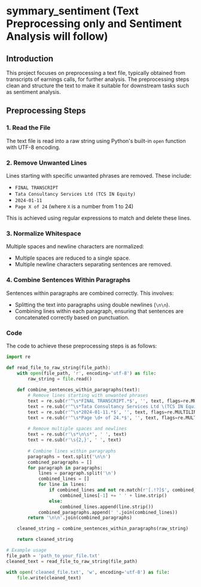 # symmary_sentiment (Text Preprocessing only and Sentiment Analysis will follow)

## Introduction

This project focuses on preprocessing a text file, typically obtained from transcripts of earnings calls, for further analysis. The preprocessing steps clean and structure the text to make it suitable for downstream tasks such as sentiment analysis.

## Preprocessing Steps

### 1. Read the File

The text file is read into a raw string using Python's built-in `open` function with UTF-8 encoding.

### 2. Remove Unwanted Lines

Lines starting with specific unwanted phrases are removed. These include:
- `FINAL TRANSCRIPT`
- `Tata Consultancy Services Ltd (TCS IN Equity)`
- `2024-01-11`
- `Page X of 24` (where `X` is a number from 1 to 24)

This is achieved using regular expressions to match and delete these lines.

### 3. Normalize Whitespace

Multiple spaces and newline characters are normalized:
- Multiple spaces are reduced to a single space.
- Multiple newline characters separating sentences are removed.

### 4. Combine Sentences Within Paragraphs

Sentences within paragraphs are combined correctly. This involves:
- Splitting the text into paragraphs using double newlines (`\n\n`).
- Combining lines within each paragraph, ensuring that sentences are concatenated correctly based on punctuation.

### Code

The code to achieve these preprocessing steps is as follows:

```python
import re

def read_file_to_raw_string(file_path):
    with open(file_path, 'r', encoding='utf-8') as file:
        raw_string = file.read()
    
    def combine_sentences_within_paragraphs(text):
        # Remove lines starting with unwanted phrases
        text = re.sub(r'^\s*FINAL TRANSCRIPT.*$', '', text, flags=re.MULTILINE)
        text = re.sub(r'^\s*Tata Consultancy Services Ltd \(TCS IN Equity\).*$', '', text, flags=re.MULTILINE)
        text = re.sub(r'^\s*2024-01-11.*$', '', text, flags=re.MULTILINE)
        text = re.sub(r'^\s*Page \d+ of 24.*$', '', text, flags=re.MULTILINE)
        
        # Remove multiple spaces and newlines
        text = re.sub(r'\s*\n\s*', ' ', text)
        text = re.sub(r'\s{2,}', ' ', text)
        
        # Combine lines within paragraphs
        paragraphs = text.split('\n\n') 
        combined_paragraphs = []
        for paragraph in paragraphs:
            lines = paragraph.split('\n') 
            combined_lines = []
            for line in lines:
                if combined_lines and not re.match(r'[.!?]$', combined_lines[-1].strip()):
                    combined_lines[-1] += ' ' + line.strip()
                else:
                    combined_lines.append(line.strip())
            combined_paragraphs.append(' '.join(combined_lines))
        return '\n\n'.join(combined_paragraphs)

    cleaned_string = combine_sentences_within_paragraphs(raw_string)

    return cleaned_string 

# Example usage
file_path = 'path_to_your_file.txt'
cleaned_text = read_file_to_raw_string(file_path)

with open('cleaned_file.txt', 'w', encoding='utf-8') as file:
    file.write(cleaned_text)
